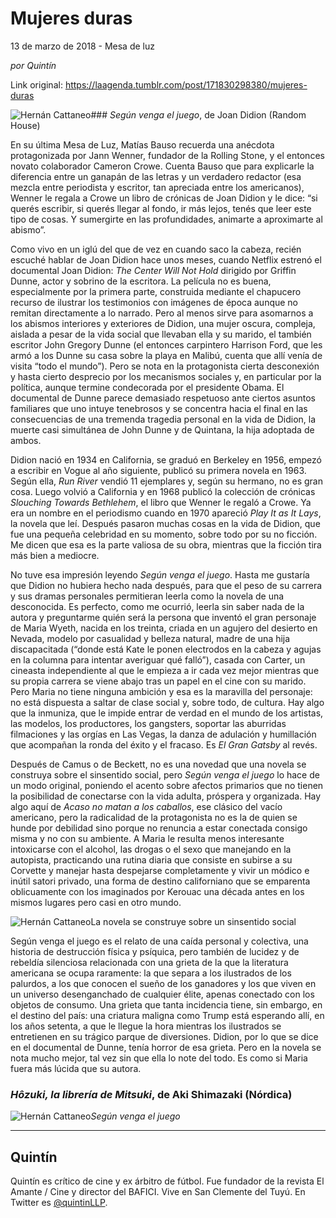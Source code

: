 # Mujeres duras



13 de marzo de 2018 - Mesa de luz

_por Quintín_

Link original: https://laagenda.tumblr.com/post/171830298380/mujeres-duras

![Hernán Cattaneo](https://64.media.tumblr.com/634fdae5e43a3104f6eb197ef8827a97/tumblr_inline_pe8lpe5Z2p1t6q87u_500.jpg)### *Según venga el juego*, de Joan Didion (Random House)

En su última Mesa de Luz, Matías Bauso recuerda una anécdota protagonizada por Jann Wenner, fundador de la Rolling Stone, y el entonces novato colaborador Cameron Crowe. Cuenta Bauso que para explicarle la diferencia entre un ganapán de las letras y un verdadero redactor (esa mezcla entre periodista y escritor, tan apreciada entre los americanos), Wenner le regala a Crowe un libro de crónicas de Joan Didion y le dice: “si querés escribir, si querés llegar al fondo, ir más lejos, tenés que leer este tipo de cosas. Y sumergirte en las profundidades, animarte a aproximarte al abismo”.


Como vivo en un iglú del que de vez en cuando saco la cabeza, recién escuché hablar de Joan Didion hace unos meses, cuando Netflix estrenó el documental Joan Didion: *The Center Will Not Hold* dirigido por Griffin Dunne, actor y sobrino de la escritora. La película no es buena, especialmente por la primera parte, construida mediante el chapucero recurso de ilustrar los testimonios con imágenes de época aunque no remitan directamente a lo narrado. Pero al menos sirve para asomarnos a los abismos interiores y exteriores de Didion, una mujer oscura, compleja, aislada a pesar de la vida social que llevaban ella y su marido, el también escritor John Gregory Dunne (el entonces carpintero Harrison Ford, que les armó a los Dunne su casa sobre la playa en Malibú, cuenta que allí venía de visita “todo el mundo”). Pero se nota en la protagonista cierta desconexión y hasta cierto desprecio por los mecanismos sociales y, en particular por la política, aunque termine condecorada por el presidente Obama. El documental de Dunne parece demasiado respetuoso ante ciertos asuntos familiares que uno intuye tenebrosos y se concentra hacia el final en las consecuencias de una tremenda tragedia personal en la vida de Didion, la muerte casi simultánea de John Dunne y de Quintana, la hija adoptada de ambos. 


Didion nació en 1934 en California, se graduó en Berkeley en 1956, empezó a escribir en Vogue al año siguiente, publicó su primera novela en 1963. Según ella, *Run River* vendió 11 ejemplares y, según su hermano, no es gran cosa. Luego volvió a California y en 1968 publicó la colección de crónicas *Slouching Towards Bethlehem*, el libro que Wenner le regaló a Crowe. Ya era un nombre en el periodismo cuando en 1970 apareció *Play It as It Lays*, la novela que leí. Después pasaron muchas cosas en la vida de Didion, que fue una pequeña celebridad en su momento, sobre todo por su no ficción. Me dicen que esa es la parte valiosa de su obra, mientras que la ficción tira más bien a mediocre.


No tuve esa impresión leyendo *Según venga el juego*. Hasta me gustaría que Didion no hubiera hecho nada después, para que el peso de su carrera y sus dramas personales permitieran leerla como la novela de una desconocida. Es perfecto, como me ocurrió, leerla sin saber nada de la autora y preguntarme quién será la persona que inventó el gran personaje de Maria Wyeth, nacida en los treinta, criada en un agujero del desierto en Nevada, modelo por casualidad y belleza natural, madre de una hija discapacitada (“donde está Kate le ponen electrodos en la cabeza y agujas en la columna para intentar averiguar qué falló”), casada con Carter, un cineasta independiente al que le empieza a ir cada vez mejor mientras que su propia carrera se viene abajo tras un papel en el cine con su marido. Pero Maria no tiene ninguna ambición y esa es la maravilla del personaje: no está dispuesta a saltar de clase social y, sobre todo, de cultura. Hay algo que la inmuniza, que le impide entrar de verdad en el mundo de los artistas, las modelos, los productores, los gangsters, soportar las aburridas filmaciones y las orgías en Las Vegas, la danza de adulación y humillación que acompañan la ronda del éxito y el fracaso. Es *El Gran Gatsby* al revés.


Después de Camus o de Beckett, no es una novedad que una novela se construya sobre el sinsentido social, pero *Según venga el juego* lo hace de un modo original, poniendo el acento sobre afectos primarios que no tienen la posibilidad de conectarse con la vida adulta, próspera y organizada. Hay algo aquí de *Acaso no matan a los caballos*, ese clásico del vacío americano, pero la radicalidad de la protagonista no es la de quien se hunde por debilidad sino porque no renuncia a estar conectada consigo misma y no con su ambiente. A Maria le resulta menos interesante intoxicarse con el alcohol, las drogas o el sexo que manejando en la autopista, practicando una rutina diaria que consiste en subirse a su Corvette y manejar hasta despejarse completamente y vivir un módico e inútil satori privado, una forma de destino californiano que se emparenta oblicuamente con los imaginados por Kerouac una década antes en los mismos lugares pero casi en otro mundo.


![Hernán Cattaneo](https://64.media.tumblr.com/634fdae5e43a3104f6eb197ef8827a97/tumblr_inline_pe8lpe5Z2p1t6q87u_500.jpg)La novela se construye sobre un sinsentido social

Según venga el juego es el relato de una caída personal y colectiva, una historia de destrucción física y psíquica, pero también de lucidez y de rebeldía silenciosa relacionada con una grieta de la que la literatura americana se ocupa raramente: la que separa a los ilustrados de los palurdos, a los que conocen el sueño de los ganadores y los que viven en un universo desenganchado de cualquier élite, apenas conectado con los objetos de consumo. Una grieta que tanta incidencia tiene, sin embargo, en el destino del país: una criatura maligna como Trump está esperando allí, en los años setenta, a que le llegue la hora mientras los ilustrados se entretienen en su trágico parque de diversiones. Didion, por lo que se dice en el documental de Dunne, tenía horror de esa grieta. Pero en la novela se nota mucho mejor, tal vez sin que ella lo note del todo. Es como si Maria fuera más lúcida que su autora.

### *Hôzuki, la librería de Mitsuki*, de Aki Shimazaki (Nórdica)

![Hernán Cattaneo](https://64.media.tumblr.com/01efeee9b69c8a8def2e6f93b8db7912/tumblr_inline_pe8lpeaJYY1t6q87u_250.jpg)*Según venga el juego*  




---

Quintín
-------

 

 
 Quintín es crítico de cine y ex árbitro de fútbol. Fue fundador de la revista El Amante / Cine y director del BAFICI. Vive en San Clemente del Tuyú. En Twitter es [@quintinLLP](https://twitter.com/quintinLLP).

